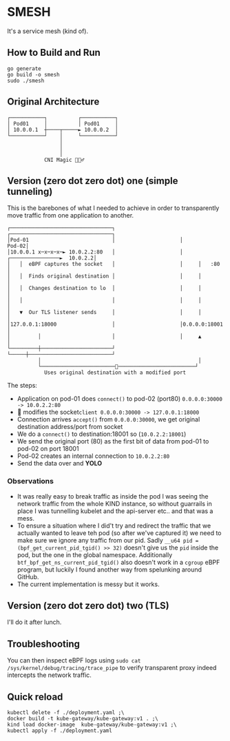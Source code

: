# SMESH

It's a service mesh (kind of).

## How to Build and Run


```
go generate
go build -o smesh
sudo ./smesh
```

## Original Architecture
```
┌───────────┐          ┌───────────┐
│ Pod01     │          │ Pod01     │
│ 10.0.0.1  ┼────┬─────► 10.0.0.2  │
└───────────┘    │     └───────────┘
                 │                  
                 │                  
                 │                  
            CNI Magic 🧙🏻‍♂️
```

## Version (zero dot zero dot) one (simple tunneling)

This is the barebones of what I needed to achieve in order to transparently move traffic from one application to another.

```
┌─────────────────────────────────┐                     ┌─────────────────────────────────┐
│Pod-01                           │                     │                           Pod-02│
│10.0.0.1 x─x─x─x─► 10.0.2.2:80   │                     │     ┌────────────────►  10.0.2.2│
│   │  eBPF captures the socket   │                     │     │   :80                     │
│   │  Finds original destination │                     │     │                           │
│   │  Changes destination to lo  │                     │     │                           │
│   │                             │                     │     │                           │
│   ▼  Our TLS listener sends     │                     │     │                           │
│127.0.0.1:18000                  │                     │0.0.0.0:18001                    │
│         │                       │                     │     ▲                           │
└─────────┼───────────────────────┘                     └─────┼───────────────────────────┘
          │                                                   │                            
          └────────────────────────🔐─────────────────────────┘                            
            Uses original destination with a modified port                                 
```

The steps:

- Application on pod-01 does `connect()` to pod-02 (port80) `0.0.0.0:30000 -> 10.0.2.2:80`
- 🐝 modifies the socket`client 0.0.0.0:30000 -> 127.0.0.1:18000`
- Connection arrives `accept()` from `0.0.0.0:30000`, we get original destination address/port from socket
- We do a `connect()` to destination:18001 so (`10.0.2.2:18001`)
- We send the original port (80) as the first bit of data from pod-01 to pod-02 on port 18001
- Pod-02 creates an internal connection to `10.0.2.2:80`
- Send the data over and **YOLO**

### Observations

- It was really easy to break traffic as inside the pod I was seeing the network traffic from the whole KIND instance, so without guarrails in place I was tunnelling kubelet and the api-server etc.. and that was a mess.
- To ensure a situation where I did't try and redirect the traffic that we actually wanted to leave teh pod (so after we've captured it) we need to make sure we ignore any traffic from our pid. Sadly `__u64 pid = (bpf_get_current_pid_tgid() >> 32)` doesn't give us the `pid` inside the pod, but the one in the global namespace. Additionally `btf_bpf_get_ns_current_pid_tgid()` also doesn't work in a `cgroup` eBPF program, but luckily I found another way from spelunking around GitHub.
- The current implementation is messy but it works. 

## Version (zero dot zero dot) two (TLS)

I'll do it after lunch.

## Troubleshooting
You can then inspect eBPF logs using `sudo cat /sys/kernel/debug/tracing/trace_pipe` to verify transparent proxy indeed intercepts the network traffic.

## Quick reload
```
kubectl delete -f ./deployment.yaml ;\
docker build -t kube-gateway/kube-gateway:v1 . ;\
kind load docker-image  kube-gateway/kube-gateway:v1 ;\
kubectl apply -f ./deployment.yaml
```

### 
